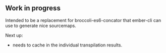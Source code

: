 Work in progress
----------------

Intended to be a replacement for broccoli-es6-concator that ember-cli
can use to generate nice sourcemaps.

Next up:
 - needs to cache in the individual transpilation results.

